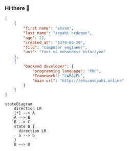 ### Hi there 👋
```json
[
    {
        "first name": "ehsan",
        "last name": "sepahi ordeqan",
        "age": 22,
        "created_at": "1379-06-29",
        "fild": "computer engineer",
        "uni": "fani va mohandesi esfarayen"
    },
    {
        "backend developer": {
            "programming language": "PHP",
            "Framework": "LARAVEL",
            "main url": "https://ehsansepahi.online"
        }
    }
]
```
```mermaid
stateDiagram
    direction LR
    [*] --> A
    A --> B
    B --> C
    state B {
      direction LR
      a --> b
    }
    B --> D
```

<!--
**ehsanSepahi/ehsanSepahi** is a ✨ _special_ ✨ repository because its `README.md` (this file) appears on your GitHub profile.

Here are some ideas to get you started:

- 🔭 I’m currently working on ...
- 🌱 I’m currently learning ...
- 👯 I’m looking to collaborate on ...
- 🤔 I’m looking for help with ...
- 💬 Ask me about ...
- 📫 How to reach me: ...
- 😄 Pronouns: ...
- ⚡ Fun fact: ...
-->
